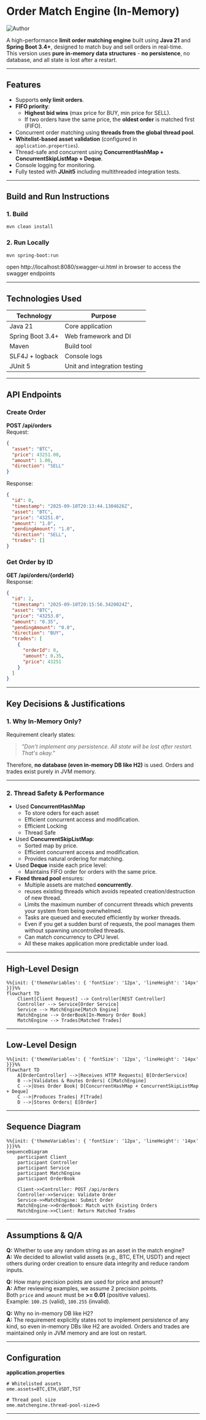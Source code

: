 
# Order Match Engine (In-Memory)
![Author](https://img.shields.io/badge/author-Dikshith%20Shetty-blue)

A high-performance **limit order matching engine** built using **Java 21** and **Spring Boot 3.4+**, 
designed to match buy and sell orders in real-time.  
This version uses **pure in-memory data structures** - **no persistence**, no database, and all state 
is lost after a restart.

---

## Features
- Supports **only limit orders**.
- **FIFO priority**:
    - **Highest bid wins** (max price for BUY, min price for SELL).
    - If two orders have the same price, the **oldest order** is matched first (FIFO).
- Concurrent order matching using **threads from the global thread pool**.
- **Whitelist-based asset validation** (configured in `application.properties`).
- Thread-safe and concurrent using **ConcurrentHashMap + ConcurrentSkipListMap + Deque**.
- Console logging for monitoring.
- Fully tested with **JUnit5** including multithreaded integration tests.
---

## Build and Run Instructions

### 1. Build
```bash
mvn clean install
```
### 2. Run Locally
```bash
mvn spring-boot:run
```
open http://localhost:8080/swagger-ui.html in browser to access the swagger endpoints
 
---

## Technologies Used
| Technology       | Purpose |
|------------------|---------|
| Java 21          | Core application |
| Spring Boot 3.4+ | Web framework and DI |
| Maven            | Build tool |
| SLF4J + logback  | Console logs |
| JUnit 5          | Unit and integration testing |


---

## API Endpoints

### Create Order
**POST /api/orders**  
Request:
```json
{
  "asset": "BTC",
  "price": 43251.00,
  "amount": 1.00,
  "direction": "SELL"
}
```

Response:
```json
{
  "id": 0,
  "timestamp": "2025-09-10T20:13:44.1304626Z",
  "asset": "BTC",
  "price": "43251.0",
  "amount": "1.0",
  "pendingAmount": "1.0",
  "direction": "SELL",
  "trades": []
}
```

### Get Order by ID
**GET /api/orders/{orderId}**  
Response:
```json
{
  "id": 2,
  "timestamp": "2025-09-10T20:15:56.3420024Z",
  "asset": "BTC",
  "price": "43253.0",
  "amount": "0.35",
  "pendingAmount": "0.0",
  "direction": "BUY",
  "trades": [
    {
      "orderId": 0,
      "amount": 0.35,
      "price": 43251
    }
  ]
}
```

---

## Key Decisions & Justifications

### 1. Why In-Memory Only?
Requirement clearly states:  
> *"Don't implement any persistence. All state will be lost after restart. That's okay."*

Therefore, **no database (even in-memory DB like H2)** is used. Orders and trades exist purely in JVM memory.

---

### 2. Thread Safety & Performance
- Used **ConcurrentHashMap**
    - To store oders for each asset
    - Efficient concurrent access and modification.
    - Efficient Locking
    - Thread Safe 
- Used **ConcurrentSkipListMap**:
    - Sorted map by price.
    - Efficient concurrent access and modification.
    - Provides natural ordering for matching.
- Used **Deque** inside each price level:
    - Maintains FIFO order for orders with the same price.
- **Fixed thread pool** ensures:
    - Multiple assets are matched **concurrently**.
    - reuses existing threads which avoids repeated creation/destruction of new thread.
    - Limits the maximum number of concurrent threads which prevents your system from being overwhelmed.
    - Tasks are queued and executed efficiently by worker threads.
    - Even if you get a sudden burst of requests, the pool manages them without spawning uncontrolled threads.
    - Can match concurrency to CPU level.
    - All these makes application more predictable under load.

---

## High-Level Design

```mermaid
%%{init: {'themeVariables': { 'fontSize': '12px', 'lineHeight': '14px' }}}%%
flowchart TD
    Client[Client Request] --> Controller[REST Controller]
    Controller --> Service[Order Service]
    Service --> MatchEngine[Match Engine]
    MatchEngine --> OrderBook[In-Memory Order Book]
    MatchEngine --> Trades[Matched Trades]
```

---

## Low-Level Design
```mermaid
%%{init: {'themeVariables': { 'fontSize': '12px', 'lineHeight': '14px' }}}%%
flowchart TD
    A[OrderController] -->|Receives HTTP Requests| B[OrderService]
    B -->|Validates & Routes Orders| C[MatchEngine]
    C -->|Uses Order Book| D[ConcurrentHashMap + ConcurrentSkipListMap + Deque]
    C -->|Produces Trades| F[Trade]
    D -->|Stores Orders| E[Order]

```
---

## Sequence Diagram

```mermaid
%%{init: {'themeVariables': { 'fontSize': '12px', 'lineHeight': '14px' }}}%%
sequenceDiagram
    participant Client
    participant Controller
    participant Service
    participant MatchEngine
    participant OrderBook

    Client->>Controller: POST /api/orders
    Controller->>Service: Validate Order
    Service->>MatchEngine: Submit Order
    MatchEngine->>OrderBook: Match with Existing Orders
    MatchEngine->>Client: Return Matched Trades
```

---

## Assumptions & Q/A

**Q:** Whether to use any random string as an asset in the match engine?  
**A:** We decided to allowlist valid assets (e.g., BTC, ETH, USDT) and reject others during order creation to ensure 
data integrity and reduce random inputs.

**Q:** How many precision points are used for price and amount?  
**A:** After reviewing examples, we assume 2 precision points.  
Both `price` and `amount` must be **>= 0.01** (positive values).  
Example: `100.25` (valid), `100.255` (invalid).

**Q:** Why no in-memory DB like H2?  
**A:** The requirement explicitly states not to implement persistence of any kind, so even in-memory DBs like H2 
are avoided. Orders and trades are maintained only in JVM memory and are lost on restart.

---

## Configuration

**application.properties**
```properties
# Whitelisted assets
ome.assets=BTC,ETH,USDT,TST

# Thread pool size 
ome.matchengine.thread-pool-size=5
```

---



